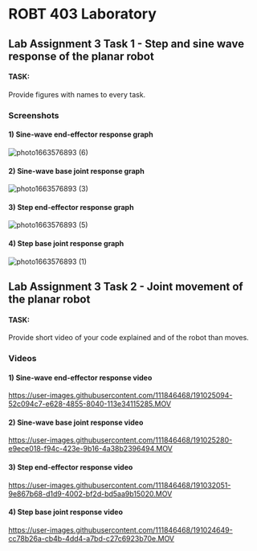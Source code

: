 # ROBT 403 Laboratory

## Lab Assignment 3 Task 1 - Step and sine wave response of the planar robot

#### TASK:

Provide figures with names to every task.

### Screenshots
#### 1) Sine-wave end-effector response graph

![photo1663576893 (6)](https://user-images.githubusercontent.com/111846468/190984678-15256123-49da-4aa4-8f73-be0151c7b498.jpeg)

#### 2) Sine-wave base joint response graph

![photo1663576893 (3)](https://user-images.githubusercontent.com/111846468/190983951-a81ab06e-db51-47cf-9d1e-2420b8b87bed.jpeg)

#### 3) Step end-effector response graph

![photo1663576893 (5)](https://user-images.githubusercontent.com/111846468/190984442-1cd18f7c-13d9-4632-b317-106b6d5066d1.jpeg)

#### 4) Step base joint response graph

![photo1663576893 (1)](https://user-images.githubusercontent.com/111846468/190982807-57ede8d7-c517-431c-948f-d2e7edc5ea3a.jpeg)

## Lab Assignment 3 Task 2 - Joint movement of the planar robot

#### TASK: 

Provide short video of your code explained and of the robot than moves.

### Videos
#### 1) Sine-wave end-effector response video

https://user-images.githubusercontent.com/111846468/191025094-52c094c7-e628-4855-8040-113e34115285.MOV

#### 2) Sine-wave base joint response video

https://user-images.githubusercontent.com/111846468/191025280-e9ece018-f94c-423e-9b16-4a38b2396494.MOV

#### 3) Step end-effector response video

https://user-images.githubusercontent.com/111846468/191032051-9e867b68-d1d9-4002-bf2d-bd5aa9b15020.MOV

#### 4) Step base joint response video

https://user-images.githubusercontent.com/111846468/191024649-cc78b26a-cb4b-4dd4-a7bd-c27c6923b70e.MOV





